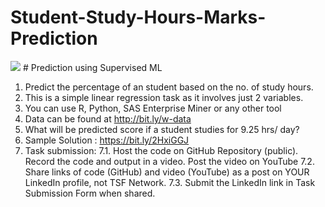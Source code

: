 # Student-Study-Hours-Marks-Prediction
<img src = "https://lh3.googleusercontent.com/NoG0gvTbFL1KhP3G68U8ItuUOqG0005725XbBob7pHXFu9QE8VzMOwYYoPAiOSFHUTLUztsu=w1080-h608-p-no-v0"  >
# Prediction using Supervised ML

1. Predict the percentage of an student based on the no. of study hours.
2. This is a simple linear regression task as it involves just 2 variables.
3. You can use R, Python, SAS Enterprise Miner or any other tool
4. Data can be found at http://bit.ly/w-data
5. What will be predicted score if a student studies for 9.25 hrs/ day?
6. Sample Solution : https://bit.ly/2HxiGGJ
7. Task submission:
7.1. Host the code on GitHub Repository (public). Record the code and
output in a video. Post the video on YouTube
7.2. Share links of code (GitHub) and video (YouTube) as a post on
YOUR LinkedIn profile, not TSF Network.
7.3. Submit the LinkedIn link in Task Submission Form when shared.
